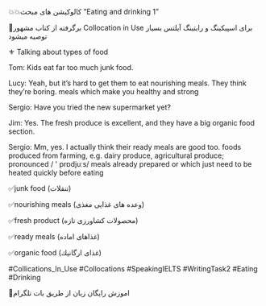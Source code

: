 💥💥كالوكيشن هاى مبحث 
”Eating and drinking 1”

🔴برگرفته از كتاب مشهور Collocation in Use
براى اسپيكينگ و رايتينگ آيلتس بسيار توصيه ميشود


⚜️ Talking about types of food

Tom: Kids eat far too much junk food.

 Lucy: Yeah, but it’s hard to get them to eat nourishing meals. They think they’re boring.
meals which make you healthy and strong

Sergio: Have you tried the new supermarket yet?

Jim: Yes. The fresh produce is excellent, and they have a big organic food section. 

Sergio: Mm, yes. I actually think their ready meals are good too.
foods produced from farming, e.g. dairy produce, agricultural produce; pronounced / ' prɒdjuːs/ meals already prepared or which just need to be heated quickly before eating


✅junk food
(تنقلات)

✅nourishing meals
(وعده هاى غذايى مغذى)

✅fresh product
(محصولات كشاورزى تازه)

✅ready meals 
(غذاهاى اماده)

✅organic food
(غذاى ارگانيك)


#Collications_In_Use 
#Collocations 
#SpeakingIELTS 
#WritingTask2 
#Eating
#Drinking

🤖اموزش رایگان زبان از طریق بات تلگرام